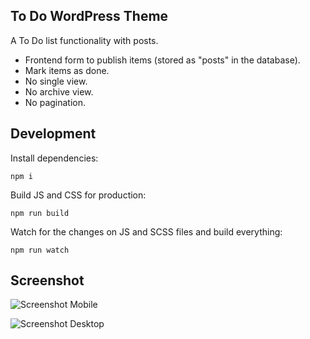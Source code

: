 ## To Do WordPress Theme

A To Do list functionality with posts.

- Frontend form to publish items (stored as "posts" in the database).
- Mark items as done.
- No single view.
- No archive view.
- No pagination.

## Development

Install dependencies:

```npm i```

Build JS and CSS for production:

```npm run build```

Watch for the changes on JS and SCSS files and build everything:

```npm run watch```

## Screenshot

![Screenshot Mobile](screenshot_mobile.png)

![Screenshot Desktop](screenshot_desktop.png)
